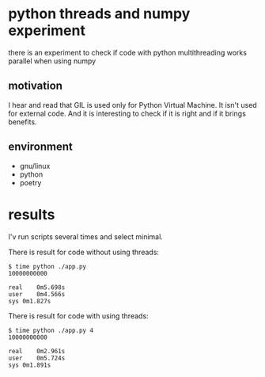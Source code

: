 # python threads and numpy experiment

there is an experiment to check if code with python multithreading works parallel when using numpy


## motivation

I hear and read that GIL is used only for Python Virtual Machine. It isn't used for external code.
And it is interesting to check if it is right and if it brings benefits.


## environment

- gnu/linux
- python
- poetry


# results

I'v run scripts several times and select minimal.

There is result for code without using threads:
```shell
$ time python ./app.py
10000000000

real	0m5.698s
user	0m4.566s
sys	0m1.827s
```

There is result for code with using threads:
```shell
$ time python ./app.py 4
10000000000

real	0m2.961s
user	0m5.724s
sys	0m1.891s
```
